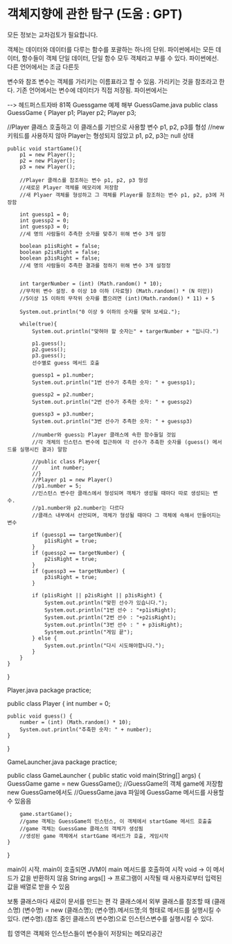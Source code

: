 객체지향에 관한 탐구 (도움 : GPT)
=======================================
모든 정보는 교차검토가 필요합니다.

객체는
데이터와 데이터를 다루는 함수를 포괄하는 하나의 단위. 파이썬에서는 모든 데이터, 함수들이 객체
단일 데이터, 단일 함수 모두 객체라고 부를 수 있다. 파이썬에선. 다른 언어에서는 조금 다른듯

변수와 참조
변수는 객체를 가리키는 이름표라고 할 수 있음. 가리키는 것을 참조라고 한다.
기존 언어에서는 변수에 데이터가 직접 저장됨. 파이썬에서는 

--> 헤드퍼스트자바 81쪽 Guessgame 예제 해부
GuessGame.java
public class GuessGame {
    Player p1;
    Player p2;
    Player p3;

//Player 클래스 호출하고 이 클래스를 기반으로 사용할 변수 p1, p2, p3를 형성
//new 키워드를 사용하지 않아 Player는 형성되지 않았고 p1, p2, p3는 null 상태

    public void startGame(){
        p1 = new Player();
        p2 = new Player();
        p3 = new Player();

        //Player 클래스를 참조하는 변수 p1, p2, p3 형성
        //새로운 Player 객체를 메모리에 저장함
        //새 Plyaer 객체를 형성하고 그 객체를 Player를 참조하는 변수 p1, p2, p3에 저장함

        int guessp1 = 0;
        int guessp2 = 0;
        int guessp3 = 0;
        //세 명의 사람들이 추측한 숫자를 맞추기 위해 변수 3개 설정

        boolean p1isRight = false;
        boolean p2isRight = false;
        boolean p3isRight = false;
        //세 명의 사람들이 추측한 결과를 정하기 위해 변수 3개 설정정

        
        int targerNumber = (int) (Math.random() * 10);
        //무작위 변수 설정. 0 이상 10 이하 (자료형) (Math.random() * (N 미만))
        //5이상 15 이하의 무작위 숫자를 뽑으려면 (int)(Math.random() * 11) + 5

        System.out.println("0 이상 9 이하의 숫자를 맞혀 보세요.");
        
        while(true){
            System.out.println("맞혀야 할 숫자는" + targerNumber + "입니다.")
            
            p1.guess();
            p2.guess();
            p3.guess();
            선수별로 guess 메서드 호출

            guessp1 = p1.number;
            System.out.println("1번 선수가 추측한 숫자: " + guessp1);

            guessp2 = p2.number;
            System.out.println("2번 선수가 추측한 숫자: " + guessp2)

            guessp3 = p3.number;
            System.out.println("3번 선수가 추측한 숫자: " + guessp3)

            //number와 guess는 Player 클래스에 속한 함수들일 것임
            //각 개체의 인스턴스 변수에 접근하여 각 선수가 추축한 숫자를 (guess() 메서드를 실행시킨 결과) 말함

            //public class Player{
            //    int number;
            //}
            //Player p1 = new Player()
            //p1.number = 5;
            //인스턴스 변수란 클래스에서 형성되며 객체가 생성될 때마다 따로 생성되는 변수.
            //p1.number와 p2.number는 다르다
            //클래스 내부에서 선언되며, 객체가 형성될 때마다 그 객체에 속해서 만들어지는 변수

            if (guessp1 == targetNumber){
                p1isRight = true;
            }
            if (guessp2 == targetNumber) {
                p2isRight = true;
            }
            if (guessp3 == targetNumber) {
                p3isRight = true;
            }

            if (p1isRight || p2isRight || p3isRight) {
                System.out.println("맞힌 선수가 있습니다.");
                System.out.println("1번 선수 : "+p1isRight);
                System.out.println("2번 선수 : "+p2isRight);
                System.out.println("3번 선수 : " + p3isRight);
                System.out.println("게임 끝");
            } else {
                System.out.println("다시 시도해야합니다.");
            }
        }
    }
}

Player.java
package practice;

public class Player {
    int number = 0;

    public void guess() {
        number = (int) (Math.random() * 10);
        System.out.println("추축한 숫자: " + number);
    }
}

GameLauncher.java
package practice;

public class GameLauncher {
    public static void main(String[] args) {
        GuessGame game = new GuessGame();
        //GuessGame의 객체 game에 저장함 new GuessGame에서도
        //GuessGame.java 파일에 GuessGame 메서드를 사용할 수 있음음

        game.startGame();
        //game 객체는 GuessGame의 인스턴스, 이 객체에서 startGame 메서드 호출출
        //game 객체는 GuessGame 클래스의 객체가 생성됨
        //생성된 game 객체에서 startGame 메서드가 호출, 게임시작
    }
}

main이 시작. main이 호출되면 JVM이 main 메서드를 호출하여 시작
void -> 이 메서드가 값을 반환하지 않음
String args[] -> 프로그램이 시작될 때 사용자로부터 입력된 값을 배열로 받을 수 있음


보통 클래스마다 새로이 문서를 만드는 편
각 클래스에서 외부 클래스를 참조할 때
(클래스명) (변수명) = new (클래스명);
(변수명).메서드명;의 형태로 메서드를 실행시킬 수 있다.
(변수명).(참조 중인 클래스의 변수명)으로 인스턴스변수를 실행시킬 수 있다.



힙 영역은 객체와 인스턴스들이 변수들이 저장되는 메모리공간
 